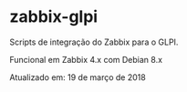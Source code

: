 # zabbix-glpi
Scripts de integração do Zabbix para o GLPI. 

Funcional em Zabbix 4.x com Debian 8.x

Atualizado em: 19 de março de 2018
